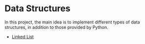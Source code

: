 # Data Structures

In this project, the main idea is to implement different types of data structures, in addition to those provided by Python.

- [Linked List](./linked_list/LinkedList.md)
